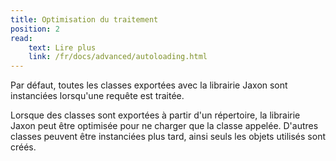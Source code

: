 ```yaml
---
title: Optimisation du traitement
position: 2
read:
    text: Lire plus
    link: /fr/docs/advanced/autoloading.html
---
```


Par défaut, toutes les classes exportées avec la librairie Jaxon sont instanciées lorsqu'une requête est traitée.

Lorsque des classes sont exportées à partir d'un répertoire, la librairie Jaxon peut être optimisée pour ne charger que la classe appelée.
D'autres classes peuvent être instanciées plus tard, ainsi seuls les objets utilisés sont créés.
